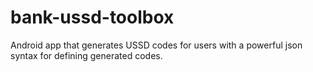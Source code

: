 # bank-ussd-toolbox

Android app that generates USSD codes for users with a powerful json syntax for defining generated codes.
